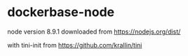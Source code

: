 # dockerbase-node

node version 8.9.1 downloaded from
https://nodejs.org/dist/


with tini-init from
https://github.com/krallin/tini

